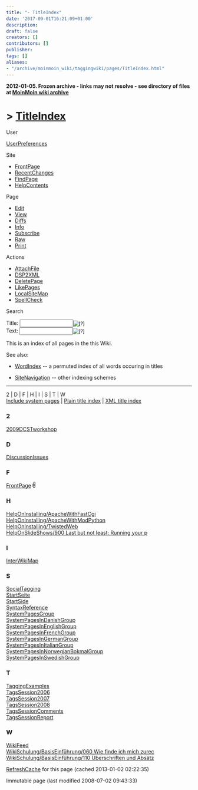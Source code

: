 ```yaml
---
title: "- TitleIndex"
date: '2017-09-01T16:21:09+01:00'
description: 
draft: false
creators: []
contributors: []
publisher: 
tags: []
aliases:
- "/archive/moinmoin_wiki/taggingwiki/pages/TitleIndex.html"
---
```


**2012-01-05. Frozen archive - links may not resolve - see directory of files at [MoinMoin wiki archive](/moinmoin-wiki-archive/)**

# > [TitleIndex](http://dublincore.org/taggingwiki/TitleIndex?action=fullsearch&value=TitleIndex&literal=1&case=1&context=40 "Click here to do a full-text search for this title")

User

 [UserPreferences](http://dublincore.org/taggingwiki/UserPreferences)
  

Site

- [FrontPage](http://dublincore.org/taggingwiki/FrontPage)
- [RecentChanges](http://dublincore.org/taggingwiki/RecentChanges)
- [FindPage](http://dublincore.org/taggingwiki/FindPage)
- [HelpContents](http://dublincore.org/taggingwiki/HelpContents)

Page

- [Edit](http://dublincore.org/taggingwiki/TitleIndex?action=edit "Edit")
- [View](http://dublincore.org/taggingwiki/TitleIndex "View")
- [Diffs](http://dublincore.org/taggingwiki/TitleIndex?action=diff "Diffs")
- [Info](http://dublincore.org/taggingwiki/TitleIndex?action=info "Info")
- [Subscribe](http://dublincore.org/taggingwiki/TitleIndex?action=subscribe "Subscribe")
- [Raw](http://dublincore.org/taggingwiki/TitleIndex?action=raw "Raw")
- [Print](http://dublincore.org/taggingwiki/TitleIndex?action=print "Print")

Actions

- [AttachFile](http://dublincore.org/taggingwiki/TitleIndex?action=AttachFile)
- [DSP2XML](http://dublincore.org/taggingwiki/TitleIndex?action=DSP2XML)
- [DeletePage](http://dublincore.org/taggingwiki/TitleIndex?action=DeletePage)
- [LikePages](http://dublincore.org/taggingwiki/TitleIndex?action=LikePages)
- [LocalSiteMap](http://dublincore.org/taggingwiki/TitleIndex?action=LocalSiteMap)
- [SpellCheck](http://dublincore.org/taggingwiki/TitleIndex?action=SpellCheck)

Search

<form method="POST" action="/taggingwiki/TitleIndex">
<p>
<input name="action" value="inlinesearch" type="hidden">
<input name="context" value="40" type="hidden">
Title: <input name="text_title" size="15" maxlength="50" type="text"><input src="TitleIndex_files/moin-search.png" name="button_title" alt="[?]" type="image"><br>Text: <input name="text_full" size="15" maxlength="50" type="text"><input src="TitleIndex_files/moin-search.png" name="button_full" alt="[?]" type="image">
</p>
</form>

This is an index of all pages in the this Wiki. 

See also:

- [WordIndex](http://dublincore.org/taggingwiki/WordIndex) -- a permuted index of all words occuring in titles

- [SiteNavigation](http://dublincore.org/taggingwiki/SiteNavigation) -- other indexing schemes

* * *

2 | D | F | H | I | S | T | W  
 [Include system pages](http://dublincore.org/taggingwiki/TitleIndex?allpages=1)&nbsp;| [Plain title index](http://dublincore.org/taggingwiki/TitleIndex?action=titleindex)&nbsp;| [XML title index](http://dublincore.org/taggingwiki/TitleIndex?action=titleindex&mimetype=text/xml)

<a name="2"><h3>2</h3></a> [2009DCSTworkshop](http://dublincore.org/taggingwiki/2009DCSTworkshop)<a name="D"><h3>D</h3></a> [DiscussionIssues](http://dublincore.org/taggingwiki/DiscussionIssues)<a name="F"><h3>F</h3></a> [FrontPage](http://dublincore.org/taggingwiki/FrontPage) [<img src="TitleIndex_files/moin-attach.png" alt="[2 attachments]" height="15" width="7">](http://dublincore.org/taggingwiki/FrontPage?action=AttachFile)<a name="H"><h3>H</h3></a> [HelpOnInstalling/ApacheWithFastCgi](http://dublincore.org/taggingwiki/HelpOnInstalling_2fApacheWithFastCgi)  
 [HelpOnInstalling/ApacheWithModPython](http://dublincore.org/taggingwiki/HelpOnInstalling_2fApacheWithModPython)  
 [HelpOnInstalling/TwistedWeb](http://dublincore.org/taggingwiki/HelpOnInstalling_2fTwistedWeb)  
 [HelpOnSlideShows/900 Last but not least: Running your p](http://dublincore.org/taggingwiki/HelpOnSlideShows_2f900_20Last_20but_20not_20least_3a_20Running_20your_20p)<a name="I"><h3>I</h3></a> [InterWikiMap](http://dublincore.org/taggingwiki/InterWikiMap)<a name="S"><h3>S</h3></a> [SocialTagging](http://dublincore.org/taggingwiki/SocialTagging)  
 [StartSeite](http://dublincore.org/taggingwiki/StartSeite)  
 [StartSide](http://dublincore.org/taggingwiki/StartSide)  
 [SyntaxReference](http://dublincore.org/taggingwiki/SyntaxReference)  
 [SystemPagesGroup](http://dublincore.org/taggingwiki/SystemPagesGroup)  
 [SystemPagesInDanishGroup](http://dublincore.org/taggingwiki/SystemPagesInDanishGroup)  
 [SystemPagesInEnglishGroup](http://dublincore.org/taggingwiki/SystemPagesInEnglishGroup)  
 [SystemPagesInFrenchGroup](http://dublincore.org/taggingwiki/SystemPagesInFrenchGroup)  
 [SystemPagesInGermanGroup](http://dublincore.org/taggingwiki/SystemPagesInGermanGroup)  
 [SystemPagesInItalianGroup](http://dublincore.org/taggingwiki/SystemPagesInItalianGroup)  
 [SystemPagesInNorwegianBokmalGroup](http://dublincore.org/taggingwiki/SystemPagesInNorwegianBokmalGroup)  
 [SystemPagesInSwedishGroup](http://dublincore.org/taggingwiki/SystemPagesInSwedishGroup)<a name="T"><h3>T</h3></a> [TaggingExamples](http://dublincore.org/taggingwiki/TaggingExamples)  
 [TagsSession2006](http://dublincore.org/taggingwiki/TagsSession2006)  
 [TagsSession2007](http://dublincore.org/taggingwiki/TagsSession2007)  
 [TagsSession2008](http://dublincore.org/taggingwiki/TagsSession2008)  
 [TagsSessionComments](http://dublincore.org/taggingwiki/TagsSessionComments)  
 [TagsSessionReport](http://dublincore.org/taggingwiki/TagsSessionReport)<a name="W"><h3>W</h3></a> [WikiFeed](http://dublincore.org/taggingwiki/WikiFeed)  
 [WikiSchulung/BasisEinführung/060 Wie finde ich mich zurec](http://dublincore.org/taggingwiki/WikiSchulung_2fBasisEinf_fchrung_2f060_20Wie_20finde_20ich_20mich_20zurec)  
 [WikiSchulung/BasisEinführung/110 Überschriften und Absätz](http://dublincore.org/taggingwiki/WikiSchulung_2fBasisEinf_fchrung_2f110_20_dcberschriften_20und_20Abs_e4tz)

 [RefreshCache](http://dublincore.org/taggingwiki/TitleIndex?action=refresh&arena=Page.py&key=TitleIndex.text_html) for this page (cached 2013-01-02 02:22:35)  

Immutable page (last modified 2008-07-02 09:43:33)

